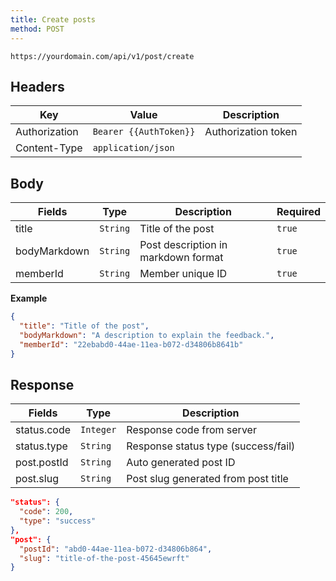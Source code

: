 ```yaml
---
title: Create posts
method: POST
---
```


```
https://yourdomain.com/api/v1/post/create
```

## Headers

| Key           | Value                  | Description         |
| ------------- | ---------------------- | ------------------- |
| Authorization | `Bearer {{AuthToken}}` | Authorization token |
| Content-Type  | `application/json`     |                     |

## Body

| Fields       | Type     | Description                         | Required |
| ------------ | -------- | ----------------------------------- | -------- |
| title        | `String` | Title of the post                   | `true`   |
| bodyMarkdown | `String` | Post description in markdown format | `true`   |
| memberId     | `String` | Member unique ID                    | `true`   |

**Example**

```json
{
  "title": "Title of the post",
  "bodyMarkdown": "A description to explain the feedback.",
  "memberId": "22ebabd0-44ae-11ea-b072-d34806b8641b"
}
```

## Response

| Fields      | Type      | Description                         |
| ----------- | --------- | ----------------------------------- |
| status.code | `Integer` | Response code from server           |
| status.type | `String`  | Response status type (success/fail) |
| post.postId | `String`  | Auto generated post ID              |
| post.slug   | `String`  | Post slug generated from post title |

```json
"status": {
  "code": 200,
  "type": "success"
},
"post": {
  "postId": "abd0-44ae-11ea-b072-d34806b864",
  "slug": "title-of-the-post-45645ewrft"
}
```

